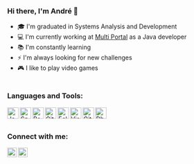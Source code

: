 ### Hi there, I'm André 👋

- 🎓 I'm graduated in Systems Analysis and Development
-	💻 I'm currently working at [Multi Portal](https://www.mportal.com.br) as a Java developer
- 📚 I'm constantly learning
- ⚡ I'm always looking for new challenges
- 🎮 I like to play video games
<br><br>

### Languages and Tools:

[<img align="left" alt="Java" width="26px" src="https://cdn.icon-icons.com/icons2/2415/PNG/128/java_original_logo_icon_146458.png" />][java]
[<img align="left" alt="Spring" width="26px" src="https://www.clipartmax.com/png/small/30-300342_spring-data-team-spring-framework-icon.png" />][spring]
[<img align="left" alt="PostgreSQL" width="26px" src="https://img.icons8.com/color/2x/postgreesql.png" />][postgree]
[<img align="left" alt="Git" width="26px" src="https://cdn3.iconfinder.com/data/icons/social-media-2169/24/social_media_social_media_logo_git-128.png" />][git]
[<img align="left" alt="Eclipse IDE" width="26px" src="https://cdn.icon-icons.com/icons2/1381/PNG/128/eclipse_94656.png" />][eclipse]
[<img align="left" alt="Visual Studio Code" width="26px" src="https://img.icons8.com/color/72/visual-studio-code-2019.png" />][vscode]
[<img align="left" alt="Git Kraken" width="26px" src="https://icons.iconarchive.com/icons/papirus-team/papirus-apps/256/gitkraken-icon.png" />][gitkraken]
[<img align="left" alt="Dbeaver" width="26px" src="https://icons.iconarchive.com/icons/papirus-team/papirus-apps/128/dbeaver-icon.png" />][dbeaver]
<br><br>

### Connect with me:

[<img align="left" alt="Linkedin" width="22px" src="https://cdn.icon-icons.com/icons2/2037/PNG/128/in_linked_linkedin_media_social_icon_124259.png" />][linkedin]

[<img align="left" alt="Twitter" width="22px" src="https://cdn2.iconfinder.com/data/icons/social-media-2285/512/1_Twitter3_colored_svg-256.png" />][twitter]

[linkedin]: https://www.linkedin.com/in/andre-aps/
[twitter]: https://twitter.com/andre_apss
[java]: https://www.oracle.com/br/java/technologies/
[spring]: https://spring.io/
[postgree]:https://www.postgresql.org/
[git]: https://git-scm.com/
[eclipse]: https://www.eclipse.org/downloads/
[vscode]: https://code.visualstudio.com/
[gitkraken]: https://www.gitkraken.com/
[dbeaver]: https://dbeaver.io/
